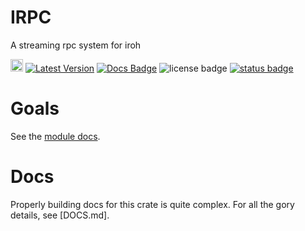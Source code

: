 # IRPC

A streaming rpc system for iroh

[<img src="https://img.shields.io/badge/github-irpc-8da0cb?style=for-the-badge&labelColor=555555&logo=github" height="20" >][repo link] [![Latest Version]][crates.io] [![Docs Badge]][docs.rs] ![license badge] [![status badge]][status link]

[Latest Version]: https://img.shields.io/crates/v/irpc.svg
[crates.io]: https://crates.io/crates/irpc
[Docs Badge]: https://img.shields.io/badge/docs-docs.rs-green
[docs.rs]: https://docs.rs/irpc
[license badge]: https://img.shields.io/crates/l/irpc
[status badge]: https://github.com/n0-computer/irpc/actions/workflows/rust.yml/badge.svg
[status link]: https://github.com/n0-computer/irpc/actions/workflows/ci.yml
[repo link]: https://github.com/n0-computer/irpc

# Goals

See the [module docs](https://docs.rs/irpc/latest/irpc/).

# Docs

Properly building docs for this crate is quite complex. For all the gory details,
see [DOCS.md].